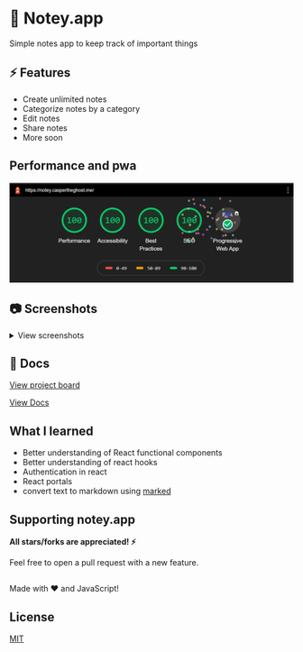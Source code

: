# 📝 Notey.app

Simple notes app to keep track of important things

## ⚡ Features

- Create unlimited notes
- Categorize notes by a category
- Edit notes
- Share notes
- More soon

## Performance and pwa

![PWA](./docs/screens/notey-app-pwa.png)

## 📷 Screenshots

<details>
    <summary>View screenshots</summary>

### Sign in & Register

![signin](./docs/screens/signin.png)
![register](./docs/screens/register.png)

### Create note modal

![Create note](./docs/screens/create-note.png)

### Create new category

![Create note](./docs/screens/create-category.png)

### Main app

![main](./docs/screens/main-app.png)

</details>

## 📃 Docs

[View project board](https://github.com/Dev-CasperTheGhost/notey.app/projects/1)

[View Docs](docs/README.md)

## What I learned

- Better understanding of React functional components
- Better understanding of react hooks
- Authentication in react
- React portals
- convert text to markdown using [marked](https://www.npmjs.com/package/marked)

## Supporting notey.app

**All stars/forks are appreciated! ⚡**

Feel free to open a pull request with a new feature.

##

Made with ❤️ and JavaScript!

## License 

[MIT](./LICENSE)
